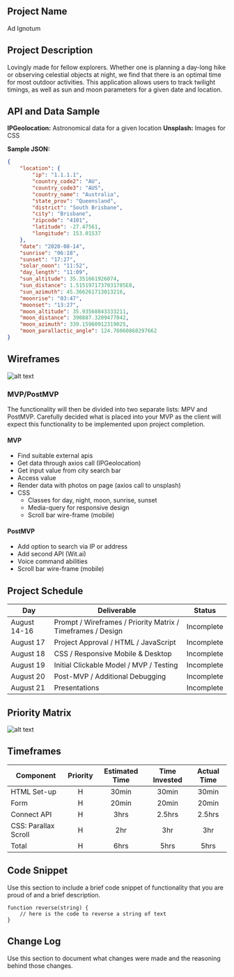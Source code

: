 ## Project Name

Ad Ignotum

## Project Description

Lovingly made for fellow explorers. Whether one is planning a day-long hike or observing celestial objects at night, we find that there is an optimal time for most outdoor activities. This application allows users to track twilight timings, as well as sun and moon parameters for a given date and location.  

## API and Data Sample

**IPGeolocation:** Astronomical data for a given location
**Unsplash:** Images for CSS

**Sample JSON:**
```json
{
    "location": {
        "ip": "1.1.1.1",
        "country_code2": "AU",
        "country_code3": "AUS",
        "country_name": "Australia",
        "state_prov": "Queensland",
        "district": "South Brisbane",
        "city": "Brisbane",
        "zipcode": "4101",
        "latitude": -27.47561,
        "longitude": 153.01537
    },
    "date": "2020-08-14",
    "sunrise": "06:18",
    "sunset": "17:27",
    "solar_noon": "11:52",
    "day_length": "11:09",
    "sun_altitude": 35.351661926074,
    "sun_distance": 1.5151971737031785E8,
    "sun_azimuth": 45.366261713013216,
    "moonrise": "03:47",
    "moonset": "13:27",
    "moon_altitude": 35.93568843333211,
    "moon_distance": 390887.3209477042,
    "moon_azimuth": 339.15960912319025,
    "moon_parallactic_angle": 124.76060868297662
}
```

## Wireframes

![alt text](https://wireframe.cc/vQNAqz "P1 Mobile Wireframe")

### MVP/PostMVP

The functionality will then be divided into two separate lists: MPV and PostMVP.  Carefully decided what is placed into your MVP as the client will expect this functionality to be implemented upon project completion.  

#### MVP 

- Find suitable external apis 
- Get data through axios call (IPGeolocation)
- Get input value from city search bar
- Access value
- Render data with photos on page (axios call to unsplash)
- CSS 
    - Classes for day, night, moon, sunrise, sunset
    - Media-query for responsive design
    - Scroll bar wire-frame (mobile)

#### PostMVP  

- Add option to search via IP or address
- Add second API (Wit.ai)
- Voice command abilities
- Scroll bar wire-frame (mobile)

## Project Schedule

|  Day | Deliverable | Status
|---|---| ---|
|August 14-16| Prompt / Wireframes / Priority Matrix / Timeframes / Design | Incomplete
|August 17| Project Approval / HTML / JavaScript | Incomplete
|August 18| CSS / Responsive Mobile & Desktop | Incomplete
|August 19| Initial Clickable Model / MVP / Testing | Incomplete
|August 20| Post-MVP / Additional Debugging | Incomplete
|August 21| Presentations | Incomplete

## Priority Matrix

![alt text](https://imgur.com/C1qFZks "P1 Priority Matrix")

## Timeframes

| Component | Priority | Estimated Time | Time Invested | Actual Time |
| --- | :---: |  :---: | :---: | :---: |
| HTML Set-up | H | 30min| 30min | 30min |
| Form | H | 20min| 20min | 20min |
| Connect API | H | 3hrs| 2.5hrs | 2.5hrs |
| CSS: Parallax Scroll | H | 2hr| 3hr | 3hr |
| Total | H | 6hrs| 5hrs | 5hrs |

## Code Snippet

Use this section to include a brief code snippet of functionality that you are proud of and a brief description.  

```
function reverse(string) {
	// here is the code to reverse a string of text
}
```

## Change Log
 Use this section to document what changes were made and the reasoning behind those changes.  
